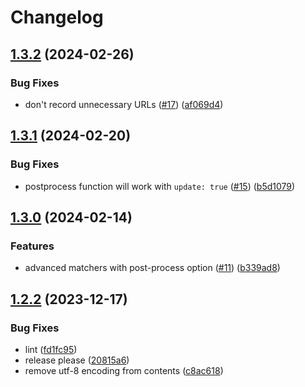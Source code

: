 # Changelog

## [1.3.2](https://github.com/NoamGaash/playwright-advanced-har/compare/v1.3.1...v1.3.2) (2024-02-26)


### Bug Fixes

* don't record unnecessary URLs ([#17](https://github.com/NoamGaash/playwright-advanced-har/issues/17)) ([af069d4](https://github.com/NoamGaash/playwright-advanced-har/commit/af069d4765da3c56d09149df9127990f6f8e12c1))

## [1.3.1](https://github.com/NoamGaash/playwright-advanced-har/compare/v1.3.0...v1.3.1) (2024-02-20)


### Bug Fixes

* postprocess function will work with `update: true` ([#15](https://github.com/NoamGaash/playwright-advanced-har/issues/15)) ([b5d1079](https://github.com/NoamGaash/playwright-advanced-har/commit/b5d10798403da6f26b3269aa85c0f5b02bbe022b))

## [1.3.0](https://github.com/NoamGaash/playwright-advanced-har/compare/v1.2.2...v1.3.0) (2024-02-14)


### Features

* advanced matchers with post-process option ([#11](https://github.com/NoamGaash/playwright-advanced-har/issues/11)) ([b339ad8](https://github.com/NoamGaash/playwright-advanced-har/commit/b339ad85d9ace38376d3617477cf739000f06c60))

## [1.2.2](https://github.com/NoamGaash/playwright-advanced-har/compare/v1.2.1...v1.2.2) (2023-12-17)


### Bug Fixes

* lint ([fd1fc95](https://github.com/NoamGaash/playwright-advanced-har/commit/fd1fc95cf2da4829854a021a192c59c1630bae59))
* release please ([20815a6](https://github.com/NoamGaash/playwright-advanced-har/commit/20815a6bb43ce5d95848a1a287e9b3d7b2427025))
* remove utf-8 encoding from contents ([c8ac618](https://github.com/NoamGaash/playwright-advanced-har/commit/c8ac6180418a5151e4808e629dab2805f3b1c6a9))
